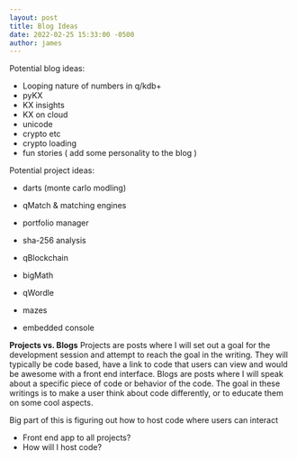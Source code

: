 ```yaml
---
layout: post
title: Blog Ideas
date: 2022-02-25 15:33:00 -0500
author: james
---
```

<!-- excerpt-end -->
Potential blog ideas:
- Looping nature of numbers in q/kdb+
- pyKX
- KX insights
- KX on cloud
- unicode
- crypto etc
- crypto loading
- fun stories ( add some personality to the blog )

Potential project ideas:
- darts (monte carlo modling)
- qMatch & matching engines
- portfolio manager
- sha-256 analysis
- qBlockchain
- bigMath
- qWordle
- mazes

- embedded console

**Projects vs. Blogs**
Projects are posts where I will set out a goal for the development session and attempt to reach the goal in the writing. 
They will typically be code based, have a link to code that users can view and would be awesome with a front end interface. 
Blogs are posts where I will speak about a specific piece of code or behavior of the code. The goal in these writings is to make a user think about code differently, or to educate them on some cool aspects. 

Big part of this is figuring out how to host code where users can interact
- Front end app to all projects? 
- How will I host code? 

